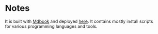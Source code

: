 # Notes

It is built with [Mdbook](https://github.com/rust-lang/mdBook) and deployed [here]([https](https://beastmatser.github.io/notes/)). It contains mostly install scripts for various programming languages and tools.
